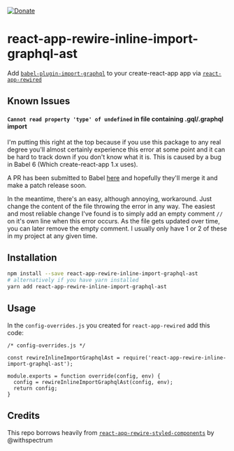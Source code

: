 [![Donate](https://img.shields.io/badge/Donate-PayPal-green.svg)](https://www.paypal.com/cgi-bin/webscr?cmd=_s-xclick&hosted_button_id=3AYURHRU7PMCL)

# react-app-rewire-inline-import-graphql-ast

Add [`babel-plugin-import-graphql`](https://github.com/detrohutt/babel-plugin-import-graphql) to your create-react-app app via [`react-app-rewired`](https://github.com/timarney/react-app-rewired)

## Known Issues

#### `Cannot read property 'type' of undefined` in file containing .gql/.graphql import

I'm putting this right at the top because if you use this package to any real degree you'll almost certainly experience this error at some point and it can be hard to track down if you don't know what it is. This is caused by a bug in Babel 6 (Which create-react-app 1.x uses).

A PR has been submitted to Babel [here](https://github.com/babel/babel/pull/7205) and hopefully they'll merge it and make a patch release soon.

In the meantime, there's an easy, although annoying, workaround. Just change the content of the file throwing the error in any way. The easiest and most reliable change I've found is to simply add an empty comment `//` on it's own line when this error occurs. As the file gets updated over time, you can later remove the empty comment. I usually only have 1 or 2 of these in my project at any given time.

## Installation

```sh
npm install --save react-app-rewire-inline-import-graphql-ast
# alternatively if you have yarn installed
yarn add react-app-rewire-inline-import-graphql-ast
```

## Usage

In the `config-overrides.js` you created for `react-app-rewired` add this code:

```JS
/* config-overrides.js */

const rewireInlineImportGraphqlAst = require('react-app-rewire-inline-import-graphql-ast');

module.exports = function override(config, env) {
  config = rewireInlineImportGraphqlAst(config, env);
  return config;
}
```

## Credits

This repo borrows heavily from [`react-app-rewire-styled-components`](https://github.com/withspectrum/react-app-rewire-styled-components) by @withspectrum

